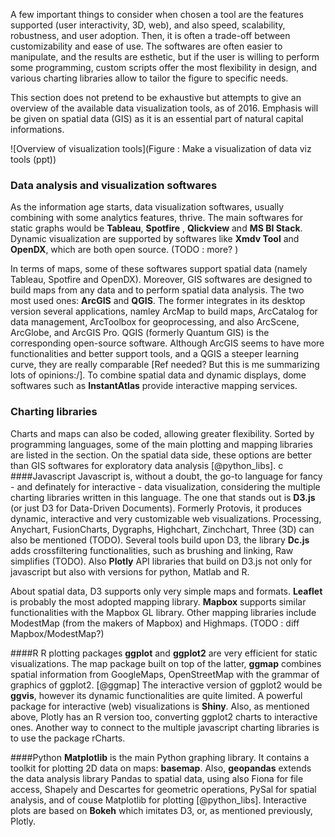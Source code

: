 
A few important things to consider when chosen a tool are the features supported (user interactivity, 3D, web), and also speed, scalability, robustness, and user adoption. Then, it is often a trade-off between customizability and ease of use. The softwares are often easier to manipulate, and the results are esthetic, but if the user is willing to perform some programming, custom scripts offer the most flexibility in design, and various charting libraries allow to tailor the figure to specific needs. 

This section does not pretend to be exhaustive but attempts to give an overview of the available data visualization tools, as of 2016. Emphasis will be given on spatial data (GIS) as it is an essential part of natural capital informations.

![Overview of visualization tools](Figure : Make a visualization of data viz tools (ppt))

### Data analysis and visualization softwares
As the information age starts, data visualization softwares, usually combining with some analytics features, thrive. The main softwares for static graphs would be **Tableau**, **Spotfire** , **Qlickview** and **MS BI Stack**. Dynamic visualization are supported by softwares like **Xmdv Tool** and **OpenDX**, which are both open source. (TODO : more? )

In terms of maps, some of these softwares support spatial data (namely Tableau, Spotfire and OpenDX). Moreover, GIS softwares are designed to build maps from any data and to perform spatial data analysis. The two most used ones: **ArcGIS** and **QGIS**. The former integrates in its desktop version several applications, namley ArcMap to build maps, ArcCatalog for data management, ArcToolbox for geoprocessing, and also ArcScene, ArcGlobe, and ArcGIS Pro. QGIS (formerly Quantum GIS) is the corresponding open-source software. Although ArcGIS seems to have more functionalities and better support tools, and a QGIS a steeper learning curve, they are really comparable [Ref needed? But this is me summarizing lots of opinions:/]. To combine spatial data and dynamic displays, dome softwares such as **InstantAtlas** provide interactive mapping services. 

### Charting libraries
Charts and maps can also be coded, allowing greater flexibility. Sorted by programming languages, some of the main plotting and mapping libraries are listed in the section. On the spatial data side, these options are better than GIS softwares for exploratory data analysis [@python_libs]. 
c 
####Javascript
Javascript is, without a doubt, the go-to language for fancy - and definately for interactive - data visualization, considering the multiple charting libraries written in this language. The one that stands out is **D3.js** (or just D3 for Data-Driven Documents). Formerly Protovis, it produces dynamic, interactive and very customizable web visualizations. Processing, Anychart, FusionCharts, Dygraphs, Highchart, Zinchchart, Three (3D) can also be mentioned (TODO). Several tools build upon D3, the library **Dc.js** adds crossfiltering functionalities, such as brushing and linking,  Raw simplifies (TODO). Also **Plotly** API libraries that build on D3.js not only for javascript but also with versions for python, Matlab and R.

About spatial data, D3 supports only very simple maps and formats. **Leaflet** is probably the most adopted mapping library. **Mapbox** supports similar functionalities with the Mapbox GL library. Other mapping libraries include ModestMap (from the makers of Mapbox) and Highmaps.  (TODO : diff Mapbox/ModestMap?)

####R
R plotting packages **ggplot** and **ggplot2** are very efficient for static visualizations. The map package built on top of the latter, **ggmap** combines spatial information from GoogleMaps, OpenStreetMap with the grammar of graphics of ggplot2. [@ggmap] The interactive version of ggplot2 would be **ggvis**, however its dynamic  functionalities are quite limited. A powerful package for interactive (web) visualizations is **Shiny**. Also, as mentioned above, Plotly has an R version too, converting ggplot2 charts to interactive ones. Another way to connect to the multiple javascript charting libraries is to use the package rCharts.

####Python
**Matplotlib** is the main Python graphing library. It contains a toolkit for plotting 2D data on maps: **basemap**.  Also, **geopandas** extends the data analysis library Pandas to spatial data, using also Fiona for file access, Shapely and Descartes for geometric operations, PySal for spatial analysis, and of couse Matplotlib for plotting [@python_libs]. Interactive plots are based on **Bokeh** which imitates D3, or, as mentioned previously, Plotly. 


